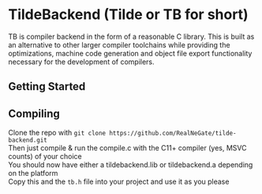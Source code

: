 # TildeBackend (Tilde or TB for short)

TB is compiler backend in the form of a reasonable C library. This is built as an alternative to other larger compiler toolchains while providing the optimizations, machine code generation and object file export functionality necessary for the development of compilers.

## Getting Started



## Compiling

Clone the repo with `git clone https://github.com/RealNeGate/tilde-backend.git` <br>
Then just compile & run the compile.c with the C11+ compiler (yes, MSVC counts) of your choice <br>
You should now have either a tildebackend.lib or tildebackend.a depending on the platform <br>
Copy this and the `tb.h` file into your project and use it as you please <br>
